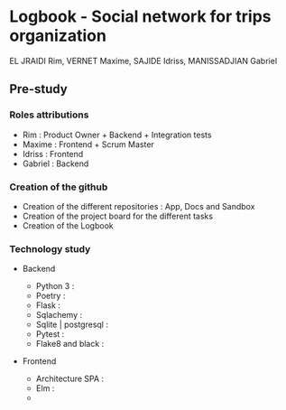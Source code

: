 # Logbook - Social network for trips organization
EL JRAIDI Rim, VERNET Maxime, SAJIDE Idriss, MANISSADJIAN Gabriel

## Pre-study
  ### Roles attributions
  - Rim : Product Owner + Backend + Integration tests
  - Maxime : Frontend + Scrum Master
  - Idriss : Frontend
  - Gabriel : Backend


  ### Creation of the github
  - Creation of the different repositories : App, Docs and Sandbox
  - Creation of the project board for the different tasks
  - Creation of the Logbook
  
  ### Technology study
  - Backend
    
    * Python 3 :
    * Poetry :
    * Flask :
    * Sqlachemy :
    * Sqlite | postgresql  :
    * Pytest : 
    * Flake8 and black :
  
  - Frontend
    
    * Architecture SPA :
    * Elm :
    * 
